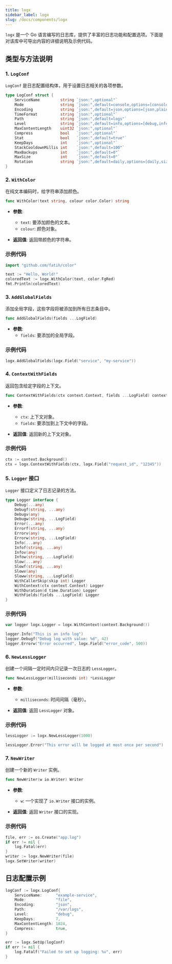 ```yaml
---
title: logx
sidebar_label: logx
slug: /docs/components/logx
---
```


`logx` 是一个 Go 语言编写的日志库，提供了丰富的日志功能和配置选项。下面是对该库中可导出内容的详细说明及示例代码。

## 类型与方法说明

### 1. `LogConf`

`LogConf` 是日志配置结构体，用于设置日志相关的各项参数。

```go
type LogConf struct {
	ServiceName         string `json:",optional"`
	Mode                string `json:",default=console,options=[console,file,volume]"`
	Encoding            string `json:",default=json,options=[json,plain]"`
	TimeFormat          string `json:",optional"`
	Path                string `json:",default=logs"`
	Level               string `json:",default=info,options=[debug,info,error,severe]"`
	MaxContentLength    uint32 `json:",optional"`
	Compress            bool   `json:",optional"`
	Stat                bool   `json:",default=true"`
	KeepDays            int    `json:",optional"`
	StackCooldownMillis int    `json:",default=100"`
	MaxBackups          int    `json:",default=0"`
	MaxSize             int    `json:",default=0"`
	Rotation            string `json:",default=daily,options=[daily,size]"`
}
```

### 2. `WithColor`

在纯文本编码时，给字符串添加颜色。

```go
func WithColor(text string, colour color.Color) string
```

- **参数**:
    - `text`: 要添加颜色的文本。
    - `colour`: 颜色对象。

- **返回值**: 返回带颜色的字符串。

### 示例代码

```go
import "github.com/fatih/color"

text := "Hello, World!"
coloredText := logx.WithColor(text, color.FgRed)
fmt.Println(coloredText)
```

### 3. `AddGlobalFields`

添加全局字段，这些字段将被添加到所有日志条目中。

```go
func AddGlobalFields(fields ...LogField)
```

- **参数**:
    - `fields`: 要添加的全局字段。

### 示例代码

```go
logx.AddGlobalFields(logx.Field("service", "my-service"))
```

### 4. `ContextWithFields`

返回包含给定字段的上下文。

```go
func ContextWithFields(ctx context.Context, fields ...LogField) context.Context
```

- **参数**:
    - `ctx`: 上下文对象。
    - `fields`: 要添加到上下文中的字段。

- **返回值**: 返回新的上下文对象。

### 示例代码

```go
ctx := context.Background()
ctx = logx.ContextWithFields(ctx, logx.Field("request_id", "12345"))
```

### 5. `Logger` 接口

`Logger` 接口定义了日志记录的方法。

```go
type Logger interface {
	Debug(...any)
	Debugf(string, ...any)
	Debugv(any)
	Debugw(string, ...LogField)
	Error(...any)
	Errorf(string, ...any)
	Errorv(any)
	Errorw(string, ...LogField)
	Info(...any)
	Infof(string, ...any)
	Infov(any)
	Infow(string, ...LogField)
	Slow(...any)
	Slowf(string, ...any)
	Slowv(any)
	Sloww(string, ...LogField)
	WithCallerSkip(skip int) Logger
	WithContext(ctx context.Context) Logger
	WithDuration(d time.Duration) Logger
	WithFields(fields ...LogField) Logger
}
```

### 示例代码

```go
var logger logx.Logger = logx.WithContext(context.Background())

logger.Info("This is an info log")
logger.Debugf("Debug log with value: %d", 42)
logger.Errorw("Error occurred", logx.Field("error_code", 500))
```

### 6. `NewLessLogger`

创建一个间隔一定时间内只记录一次日志的 `LessLogger`。

```go
func NewLessLogger(milliseconds int) *LessLogger
```

- **参数**:
    - `milliseconds`: 时间间隔（毫秒）。

- **返回值**: 返回 `LessLogger` 对象。

### 示例代码

```go
lessLogger := logx.NewLessLogger(1000)

lessLogger.Error("This error will be logged at most once per second")
```

### 7. `NewWriter`

创建一个新的 `Writer` 实例。

```go
func NewWriter(w io.Writer) Writer
```

- **参数**:
    - `w`: 一个实现了 `io.Writer` 接口的实例。

- **返回值**: 返回 `Writer` 接口的实现。

### 示例代码

```go
file, err := os.Create("app.log")
if err != nil {
	log.Fatal(err)
}
writer := logx.NewWriter(file)
logx.SetWriter(writer)
```

## 日志配置示例

```go
logConf := logx.LogConf{
	ServiceName:      "example-service",
	Mode:             "file",
	Encoding:         "json",
	Path:             "/var/logs",
	Level:            "debug",
	KeepDays:         7,
	MaxContentLength: 1024,
	Compress:         true,
}

err := logx.SetUp(logConf)
if err != nil {
	log.Fatalf("Failed to set up logging: %v", err)
}
```
